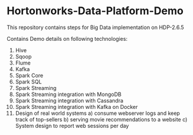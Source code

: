 # Hortonworks-Data-Platform-Demo
This repository contains steps for Big Data implementation on HDP-2.6.5

Contains Demo details on following technologies:

1) Hive
2) Sqoop
3) Flume
4) Kafka
5) Spark Core
6) Spark SQL
7) Spark Streaming
8) Spark Streaming integration with MongoDB
9) Spark Streaming integration with Cassandra
10) Spark Streaming integration with Kafka on Docker
11) Design of real world systems
    a) consume webserver logs and keep track of top-sellers
    b) serving movie recommendations to a website
    c) System design to report web sessions per day

